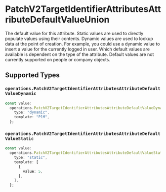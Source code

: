 # PatchV2TargetIdentifierAttributesAttributeDefaultValueUnion

The default value for this attribute. Static values are used to directly populate values using their contents. Dynamic values are used to lookup data at the point of creation. For example, you could use a dynamic value to insert a value for the currently logged in user. Which default values are available is dependent on the type of the attribute. Default values are not currently supported on people or company objects.


## Supported Types

### `operations.PatchV2TargetIdentifierAttributesAttributeDefaultValueDynamic`

```typescript
const value:
  operations.PatchV2TargetIdentifierAttributesAttributeDefaultValueDynamic = {
    type: "dynamic",
    template: "P1M",
  };
```

### `operations.PatchV2TargetIdentifierAttributesAttributeDefaultValueStatic`

```typescript
const value:
  operations.PatchV2TargetIdentifierAttributesAttributeDefaultValueStatic = {
    type: "static",
    template: [
      {
        value: 5,
      },
    ],
  };
```

